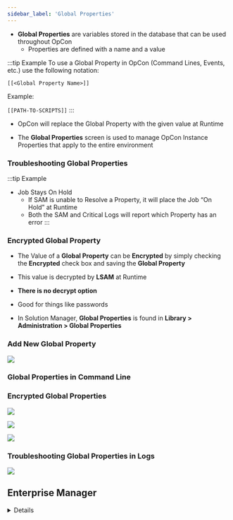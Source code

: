 ```yaml
---
sidebar_label: 'Global Properties'
---
```


* **Global Properties** are variables stored in the database that can be used throughout OpCon 
  * Properties are defined with a name and a value

:::tip Example
To use a Global Property in OpCon (Command Lines, Events, etc.) use the following notation:

```[[<Global Property Name>]]```

Example:

```[[PATH-TO-SCRIPTS]]```
:::

* OpCon will replace the Global Property with the given value at Runtime

* The **Global Properties** screen is used to manage OpCon Instance Properties that apply to the entire environment  

### Troubleshooting Global Properties

:::tip Example
* Job Stays On Hold
  * If SAM is unable to Resolve a Property, it will place the Job “On Hold” at Runtime
  * Both the SAM and Critical Logs will report which Property has an error
:::


### Encrypted Global Property


* The Value of a **Global Property** can be **Encrypted** by simply checking the **Encrypted** check box and saving the **Global Property**
* This value is decrypted by **LSAM** at Runtime
* **There is no decrypt option** 
* Good for things like passwords

* In Solution Manager, **Global Properties** is found in **Library > Administration > Global Properties**

### Add New Global Property

![](../static/imgbasic/sm-global-properties-add-new-property.png)

### Global Properties in Command Line

### Encrypted Global Properties

![](../static/imgbasic/sm-global-properties-encrypted-set.png)

![](../static/imgbasic/sm-global-properties-encrypted-view.png)

![](../static/imgbasic/sm-global-properties-command-line.png)

### Troubleshooting Global Properties in Logs

![](../static/imgbasic/sm-global-property-fail-summary.png)


## Enterprise Manager

<details>

* In Enterprise Manager, **Global Properties** is found in **Administration > Global Properties**

#### Add Global Properties

![Picture201](../static/imgbasic/201.png)

#### Global Properties in Command Line

![Picture202](../static/imgbasic/202.png)

#### Encrpyted Global Properties

![Picture204](../static/imgbasic/204.png)
![Picture205](../static/imgbasic/205.png)

#### Troubleshooting Global Properties in Logs

![Picture203](../static/imgbasic/203.png)

</details>
